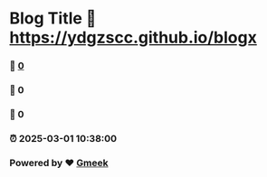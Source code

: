 # Blog Title :link: https://ydgzscc.github.io/blogx 
### :page_facing_up: [0](https://ydgzscc.github.io/blogx/tag.html) 
### :speech_balloon: 0 
### :hibiscus: 0 
### :alarm_clock: 2025-03-01 10:38:00 
### Powered by :heart: [Gmeek](https://github.com/Meekdai/Gmeek)
